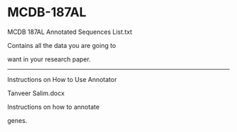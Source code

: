 # MCDB-187AL

MCDB 187AL Annotated Sequences List.txt

Contains all the data you are going to 

want in your research paper.

---------------------------------------

Instructions on How to Use Annotator

Tanveer Salim.docx

Instructions on how to annotate

genes.






